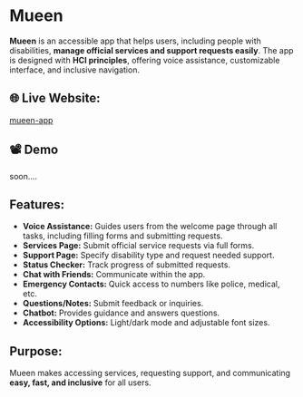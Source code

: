 # Mueen

**Mueen** is an accessible app that helps users, including people with disabilities, **manage official services and support requests easily**. The app is designed with **HCI principles**, offering voice assistance, customizable interface, and inclusive navigation.

## 🌐 Live Website: 
[mueen-app](https://mueen-app.netlify.app/)  

## 📽  Demo
soon....

## Features:
- **Voice Assistance:** Guides users from the welcome page through all tasks, including filling forms and submitting requests.  
- **Services Page:** Submit official service requests via full forms.  
- **Support Page:** Specify disability type and request needed support.  
- **Status Checker:** Track progress of submitted requests.  
- **Chat with Friends:** Communicate within the app.  
- **Emergency Contacts:** Quick access to numbers like police, medical, etc.  
- **Questions/Notes:** Submit feedback or inquiries.  
- **Chatbot:** Provides guidance and answers questions.  
- **Accessibility Options:** Light/dark mode and adjustable font sizes.

## Purpose:
Mueen makes accessing services, requesting support, and communicating **easy, fast, and inclusive** for all users.

